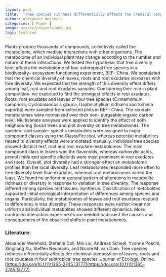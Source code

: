 ```yaml
---
layout: post
title:  "Tree species richness differentially affects the chemical composition of leaves, roots and root exudates in four subtropical tree species."
author: Alexander Weinhold
categories: [ Paper ]
image: assets/projects/AW1.jpg
tags: featured
---
```


Plants produce thousands of compounds, collectively called the metabolome, which mediate interactions with other organisms. The metabolome of an individual plant may change according to the number and nature of these interactions. We tested the hypothesis that tree diversity level affects the metabolome of four subtropical tree species in a biodiversity– ecosystem functioning experiment, BEF- China. We postulated that the chemical diversity of leaves, roots and root exudates increases with tree diversity. We expected that the strength of this diversity effect differs among leaf, root and root exudates samples. Considering their role in plant competition, we expected to find the strongest effects in root exudates.
Roots, root exudates and leaves of four tree species (Cinnamomum camphora, Cyclobalanopsis glauca, Daphniphyllum oldhamii and Schima superba) were sampled from selected plots in BEF- China. The exudate metabolomes were normalized over their non- purgeable organic carbon level. Multivariate analyses were applied to identify the effect of both neighbouring (local) trees and plot diversity on tree metabolomes. The species- and sample- specific metabolites were assigned to major compound classes using the ClassyFire tool, whereas potential metabolites related to diversity effects were annotated manually.
Individual tree species showed distinct leaf, root and root exudate metabolomes. The main compound class in leaves was the flavonoids, whereas carboxylic acids, prenol lipids and specific alkaloids were most prominent in root exudates and roots. Overall, plot diversity had a stronger effect on metabolome profiles than the local diversity. Leaf metabolomes responded more often to tree diversity level than exudates, whereas root metabolomes varied the least. We found no uniform or general pattern of alterations in metabolite richness or diversity in response to variation in tree diversity. The response differed among species and tissues.
Synthesis. Classification of metabolites supported initial ecological interpretation of differences among species and organs. Particularly, the metabolomes of leaves and root exudates respond to differences in tree diversity. These responses were neither linear nor uniform and individual metabolites showed different dynamics. More controlled interaction experiments are needed to dissect the causes and consequences of the observed shifts in plant metabolomes.


### Literature:
Alexander Weinhold, Stefanie Doll, Min Liu, Andreas Schedl, Yvonne Poschl, Xingliang Xu, Steffen Neumann, and Nicole M. van Dam. Tree species richness differentially affects the chemical composition of leaves, roots and root exudates in four subtropical tree species. Journal of Ecology. Online. [https://doi.org/10.1111/1365-2745.13777](https://doi.org/10.1111/1365-2745.13777). 
